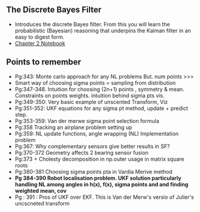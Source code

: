## The Discrete Bayes Filter
- Introduces the discrete Bayes filter. From this you will learn the probabilistic (Bayesian) reasoning that underpins the Kalman filter in an easy to digest form.
- [Chapter 2 Notebook](https://github.com/rlabbe/Kalman-and-Bayesian-Filters-in-Python/blob/9e3d2f6ed023d937587cf2ef2ecfbf7afc3d8054//02-Discrete-Bayes.ipynb)


## Points to remember
- Pg:343: Monte carlo approach for any NL problems But. num points >>>
- Smart way of choosing sigma points = sampling from distribution 
- Pg:347-348. Intuition for choosing (2n+1) points , symmetry & mean. Constraints on points weights. intuition behind sigma pts vis.
- Pg:349-350: Very basic example of unscented Transform, Viz
- Pg:351-352: UKF equations for any sigma pt method, update + predict step. 
- Pg:353-359: Van der merwe sigma point selection formula
- Pg:358 Tracking an airplane problem setting up 
- Pg:359: NL update functions, angle wrapping (NL) Implementation problem
- Pg:367: Why complementary sensors give better results in SF?
- Pg:370-372 Geometry affects 2 bearing sensor fusion
- Pg:373 + Cholesty decomposition in np.outer usage in matrix square roots
- Pg:380-381 Choosing sigma points pta in Vardia Merive method 
- **Pg 384-390 Robot localisation problem. UKF solution particularly handling NL among angles in h(x), f(x), sigma points and and finding weighted mean, cov**
- Pg : 391 : Pros of UKF over EKF. This is Van der Merw's versio of Julier's uncscneted transform